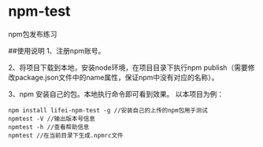 # npm-test
npm包发布练习

##使用说明
1、注册npm账号。

2、将项目下载到本地，安装node环境，在项目目录下执行npm publish（需要修改package.json文件中的name属性，保证npm中没有对应的名称）。

3、npm 安装自己的包。本地执行命令即可看到效果。
以本项目为例：
```
npm install lifei-npm-test -g //安装自己的上传的npm包用于测试
npmtest -V //输出版本号信息
npmtest -h //查看帮助信息
npmtest //在当前目录下生成.npmrc文件
```

